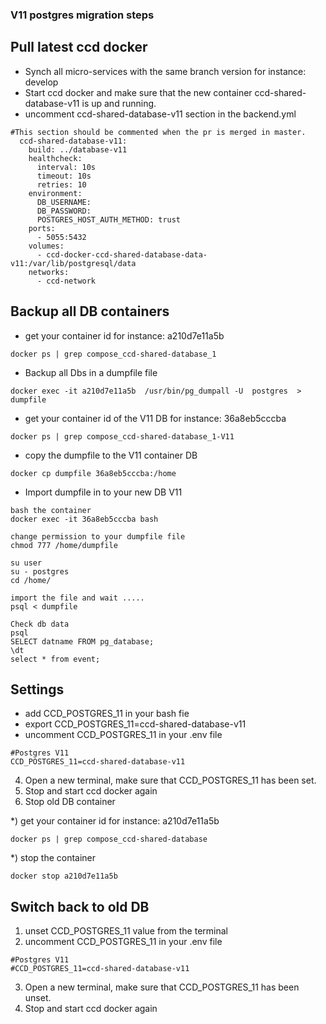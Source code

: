 ### V11 postgres migration steps

##  Pull latest ccd docker
* Synch all micro-services with the same branch version for instance: develop
* Start ccd docker and make sure that the new container ccd-shared-database-v11 is up and running.
* uncomment ccd-shared-database-v11 section in the backend.yml
````
#This section should be commented when the pr is merged in master.
  ccd-shared-database-v11:
    build: ../database-v11
    healthcheck:
      interval: 10s
      timeout: 10s
      retries: 10
    environment:
      DB_USERNAME:
      DB_PASSWORD:
      POSTGRES_HOST_AUTH_METHOD: trust
    ports:
      - 5055:5432
    volumes:
      - ccd-docker-ccd-shared-database-data-v11:/var/lib/postgresql/data
    networks:
      - ccd-network

````

##  Backup all DB containers
* get your container id for instance: a210d7e11a5b
```
docker ps | grep compose_ccd-shared-database_1
```
* Backup all Dbs in a dumpfile file
```
docker exec -it a210d7e11a5b  /usr/bin/pg_dumpall -U  postgres  > dumpfile
```
* get your container id of the V11 DB for instance: 36a8eb5cccba
```
docker ps | grep compose_ccd-shared-database_1-V11
````
* copy the dumpfile to the V11 container DB
```
docker cp dumpfile 36a8eb5cccba:/home
```
* Import dumpfile in to your new DB V11
```
bash the container
docker exec -it 36a8eb5cccba bash

change permission to your dumpfile file
chmod 777 /home/dumpfile

su user
su - postgres
cd /home/

import the file and wait .....
psql < dumpfile

Check db data
psql
SELECT datname FROM pg_database;
\dt
select * from event;
````
##  Settings
* add CCD_POSTGRES_11 in your bash fie
* export CCD_POSTGRES_11=ccd-shared-database-v11
* uncomment CCD_POSTGRES_11 in your .env file
````
#Postgres V11
CCD_POSTGRES_11=ccd-shared-database-v11
````

4) Open a new terminal, make sure that CCD_POSTGRES_11 has been set.
5) Stop and start ccd docker again
6) Stop old DB container

*) get your container id for instance: a210d7e11a5b
```
docker ps | grep compose_ccd-shared-database
```

*) stop the container
```
docker stop a210d7e11a5b
```

## Switch back to old DB
1) unset CCD_POSTGRES_11 value from the terminal
2) uncomment CCD_POSTGRES_11 in your .env file
```
#Postgres V11
#CCD_POSTGRES_11=ccd-shared-database-v11
````
3) Open a new terminal, make sure that CCD_POSTGRES_11 has been unset.
4) Stop and start ccd docker again

